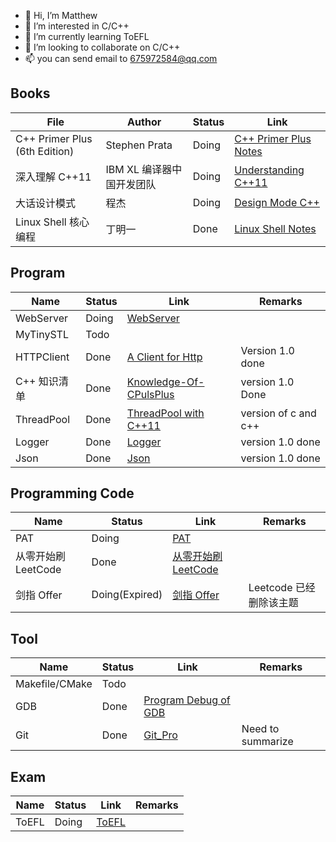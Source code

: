 
- 👋 Hi, I’m Matthew
- 👀 I’m interested in C/C++
- 🌱 I’m currently learning ToEFL
- 💞️ I’m looking to collaborate on C/C++ 
- 📫 you can send email to 675972584@qq.com

<!---
wangqinghe95/wangqinghe95 is a ✨ special ✨ repository because its `README.md` (this file) appears on your GitHub profile.
You can click the Preview link to take a look at your changes.
--->

<!--

Github profiles

https://zhuanlan.zhihu.com/p/452561674
-->

<!-- [![Top Langs](https://github-readme-stats.vercel.app/api/top-langs/?username=wangqinghe95)](https://github.com/wangqinghe95/github-readme-stats) -->
<!-- ![wangqinghe95's GitHub stats](https://github-readme-stats.vercel.app/api?username=wangqinghe95&show_icons=true&theme=tokyonight) -->

## Books
| File                          | Author                    | Status | Link                                                                           |
| ----------------------------- | ------------------------- | ------ | ------------------------------------------------------------------------------ |
| C++ Primer Plus (6th Edition) | Stephen Prata             | Doing  | [C++ Primer Plus Notes](https://github.com/wangqinghe95/CPlusPlus-Primer-Plus) |
| 深入理解 C++11                | IBM XL 编译器中国开发团队 | Doing  | [Understanding C++11](https://github.com/wangqinghe95/CPlusPlus11)             |
| 大话设计模式                  | 程杰                      | Doing  | [Design Mode C++](https://github.com/wangqinghe95/Design-Mode)                 |
| Linux Shell 核心编程          | 丁明一                    | Done   | [Linux Shell Notes](https://github.com/wangqinghe95/Linux_Shell)               |

## Program
| Name         | Status | Link                                                                               | Remarks              |
| ------------ | ------ | ---------------------------------------------------------------------------------- | -------------------- |
| WebServer    | Doing  | [WebServer](https://github.com/wangqinghe95/Blog-Server)                           |
| MyTinySTL    | Todo   |                                                                                    |
| HTTPClient   | Done   | [A Client for Http](https://github.com/wangqinghe95/HTTPClient)                    | Version 1.0 done     |
| C++ 知识清单 | Done   | [Knowledge-Of-CPulsPlus](./https://github.com/wangqinghe95/Knowledge-Of-CPlusPlus) | version 1.0 Done     |
| ThreadPool   | Done   | [ThreadPool with C++11](https://github.com/wangqinghe95/ThreadPool)                | version of c and c++ |
| Logger       | Done   | [Logger](https://github.com/wangqinghe95/Logger)                                   | version 1.0 done     |
| Json         | Done   | [Json](https://github.com/wangqinghe95/Json.git)                                   | version 1.0 done     |

## Programming Code
| Name                | Status         | Link                                                                  | Remarks                 |
| ------------------- | -------------- | --------------------------------------------------------------------- | ----------------------- |
| PAT                 | Doing          | [PAT](https://github.com/wangqinghe95/PAT-Code)                       |
| 从零开始刷 LeetCode | Done           | [从零开始刷 LeetCode ](https://github.com/wangqinghe95/Code-Leetcode) |
| 剑指 Offer          | Doing(Expired) | [剑指 Offer](https://github.com/wangqinghe95/MSOffer)                 | Leetcode 已经删除该主题 |


## Tool
| Name           | Status | Link                                                                  | Remarks           |
| -------------- | ------ | --------------------------------------------------------------------- | ----------------- |
| Makefile/CMake | Todo   |
| GDB            | Done   | [Program Debug of GDB](https://github.com/wangqinghe95/Program-Debug) |
| Git            | Done   | [Git_Pro](https://github.com/wangqinghe95/Git_Pro)                    | Need to summarize |

## Exam
| Name  | Status | Link                                           | Remarks |
| ----- | ------ | ---------------------------------------------- | ------- |
| ToEFL | Doing  | [ToEFL](https://github.com/wangqinghe95/ToEFL) |         |
